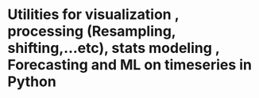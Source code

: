 # Utilities for visualization , processing (Resampling, shifting,...etc), stats modeling , Forecasting and ML on timeseries in Python

